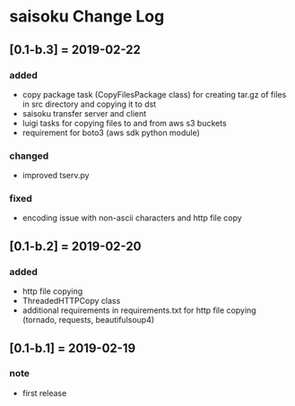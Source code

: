# saisoku Change Log

## [0.1-b.3] = 2019-02-22
### added
- copy package task (CopyFilesPackage class) for creating tar.gz of files in src directory and copying it to dst
- saisoku transfer server and client
- luigi tasks for copying files to and from aws s3 buckets
- requirement for boto3 (aws sdk python module)
### changed
- improved tserv.py
### fixed
- encoding issue with non-ascii characters and http file copy

## [0.1-b.2] = 2019-02-20
### added
- http file copying
- ThreadedHTTPCopy class
- additional requirements in requirements.txt for http file copying (tornado, requests, beautifulsoup4)

## [0.1-b.1] = 2019-02-19
### note
- first release
